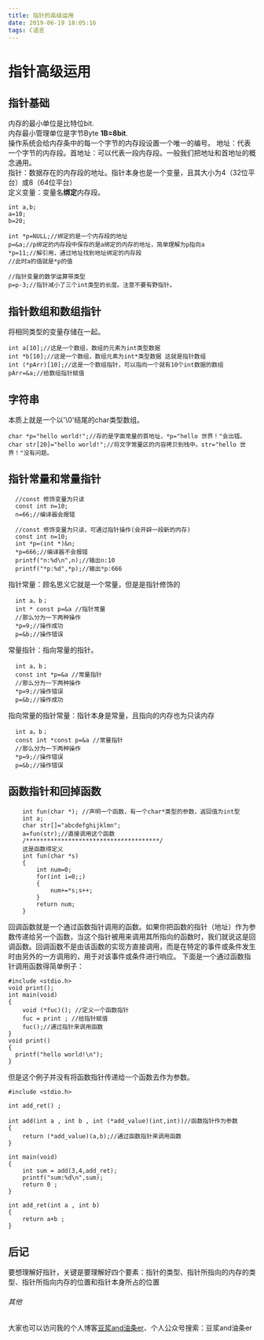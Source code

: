 ```yaml
---
title: 指针的高级运用
date: 2019-06-19 18:05:16
tags: C语言
---
```

# 指针高级运用
## 指针基础
  内存的最小单位是比特位bit.  
  内存最小管理单位是字节Byte **1B=8bit**.  
  操作系统会给内存条中的每一个字节的内存段设置一个唯一的编号。
  地址：代表一个字节的内存段。首地址：可以代表一段内存段。一般我们把地址和首地址的概念通用。  
  指针：数据存在的内存段的地址。指针本身也是一个变量，且其大小为4（32位平台）或8（64位平台）  
  定义变量：变量名**绑定**内存段。    
  ```
  int a,b;
  a=10;
  b=20;
  ```
  ```
  int *p=NULL;//绑定的是一个内存段的地址
  p=&a;//p绑定的内存段中保存的是a绑定的内存的地址，简单理解为p指向a
  *p=11;//解引用，通过地址找到地址绑定的内存段
  //此时a的值就是*p的值
  ```
  ```
  //指针变量的数学运算带类型
  p=p-3;//指针减小了三个int类型的长度。注意不要有野指针。
  ```
## 指针数组和数组指针
  将相同类型的变量存储在一起。  
  ```
  int a[10];//这是一个数组，数组的元素为int类型数据
  int *b[10];//这是一个数组，数组元素为int*类型数据 这就是指针数组
  int (*pArr)[10];//这是一个数组指针，可以指向一个就有10个int数据的数组
  pArr=&a;//给数组指针赋值
  ```
## 字符串
  本质上就是一个以'\0'结尾的char类型数组。  
  ```
  char *p="hello world!";//存的是字面常量的首地址，*p="hello 世界！"会出错。
  char str[20]="hello world!";//将文字常量区的内容拷贝到栈中。str="hello 世界！"没有问题。
  ```
## 指针常量和常量指针
```
  //const 修饰变量为只读
  const int n=10;
  n=66;//编译器会报错
```
```
  //const 修饰变量为只读，可通过指针操作(会开辟一段新的内存)
  const int n=10;
  int *p=(int *)&n;
  *p=666;//编译器不会报错
  printf("n:%d\n",n);//输出n:10
  printf("*p:%d",*p);//输出*p:666
```
  指针常量：顾名思义它就是一个常量，但是是指针修饰的
```
  int a，b；
  int * const p=&a //指针常量
  //那么分为一下两种操作
  *p=9;//操作成功
  p=&b;//操作错误
```
  常量指针：指向常量的指针。
```
  int a，b；
  const int *p=&a //常量指针
  //那么分为一下两种操作
  *p=9;//操作错误
  p=&b;//操作成功
```
  指向常量的指针常量：指针本身是常量，且指向的内存也为只读内存
```
  int a，b；
  const int *const p=&a //常量指针
  //那么分为一下两种操作
  *p=9;//操作错误
  p=&b;//操作错误
```
## 函数指针和回掉函数
```
    int fun(char *); //声明一个函数，有一个char*类型的参数，返回值为int型 
    int a;  
    char str[]="abcdefghijklmn";  
    a=fun(str);//直接调用这个函数  
    /**************************************/
    这是函数得定义
    int fun(char *s)  
    {  
        int num=0;  
        for(int i=0;;)  
        {  
            num+=*s;s++;  
        }  
        return num;  
    }  
```
  回调函数就是一个通过函数指针调用的函数。如果你把函数的指针（地址）作为参数传递给另一个函数，当这个指针被用来调用其所指向的函数时，我们就说这是回调函数。回调函数不是由该函数的实现方直接调用，而是在特定的事件或条件发生时由另外的一方调用的，用于对该事件或条件进行响应。
  下面是一个通过函数指针调用函数得简单例子：
  ```
  #include <stdio.h>
  void print();
  int main(void)
  {
	  void (*fuc)(); //定义一个函数指针
	  fuc = print ; //给指针赋值
	  fuc();//通过指针来调用函数 	
  } 
  void print()
  {
	printf("hello world!\n");
  }
```
  但是这个例子并没有将函数指针传递给一个函数去作为参数。  
```
#include <stdio.h>
 
int add_ret() ;
 
int add(int a , int b , int (*add_value)(int,int))//函数指针作为参数
{
	return (*add_value)(a,b);//通过函数指针来调用函数
}
 
int main(void)
{
	int sum = add(3,4,add_ret);
	printf("sum:%d\n",sum);
	return 0 ;
} 
 
int add_ret(int a , int b)
{
	return a+b ;
}
```
## 后记
  要想理解好指针，关键是要理解好四个要素：指针的类型、指针所指向的内存的类型、指针所指向内存的位置和指针本身所占的位置  
###### 其他
  大家也可以访问我的个人博客[豆浆and油条er](https://ljl131.github.io/)、个人公众号搜索：豆浆and油条er

